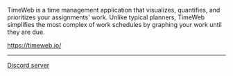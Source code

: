 TimeWeb is a time management application that visualizes, quantifies, and prioritizes your assignments' work. Unlike typical planners, TimeWeb simplifies the most complex of work schedules by graphing your work until they are due.

https://timeweb.io/

<hr>

[Discord server](https://discord.gg/fQgPXX5qpd)